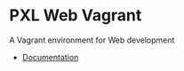 # PXL Web Vagrant

A Vagrant environment for Web development

<!-- ![](https://pxlbros.github.io/pxl-web-vagrant/assets/gifs/create_apache_site.gif) -->

* [Documentation](https://pxlbros.github.io/pxl-web-vagrant/)
